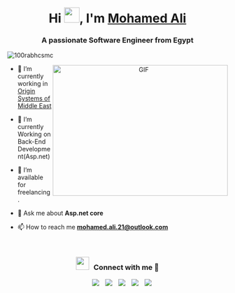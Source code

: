 <h1 align="center">Hi <img src="https://media.giphy.com/media/hvRJCLFzcasrR4ia7z/giphy.gif" width="35">, I'm <a href="https://www.linkedin.com/in/mohamed-ali-6955a6209/" target="blank">
Mohamed Ali</a></h1>
<h3 align="center">A passionate Software Engineer from Egypt</h3>

<p align="left"> <img src="https://komarev.com/ghpvc/?username=mohamed-ali-21&label=Profile%20views&color=0e75b6&style=flat" alt="100rabhcsmc" /> </p>

<a target="_blank" align="center">
  <img align="right" top="500" height="300" width="400" alt="GIF" src="https://media.giphy.com/media/SWoSkN6DxTszqIKEqv/giphy.gif">
</a>

- 🔭 I’m currently working in <a href="https://www.originsysglobal.com/" target="blank">Origin Systems of Middle East</a>

- 🌱 I’m currently Working on Back-End Development(Asp.net)

- 🤝 I’m available for freelancing.

- 💬 Ask me about **Asp.net core**

- 📫 How to reach me **mohamed.ali.21@outlook.com**

<br/>
<h3 align="center" > <img src="https://media.giphy.com/media/iY8CRBdQXODJSCERIr/giphy.gif" width="30" height="30" style="margin-right: 10px;">Connect with me 🤝 </h3>

<p align="center">

 <div align="center"  class="icons-social" style="margin-left: 10px;">
        <a style="margin-left: 10px;"  target="_blank" href="https://www.linkedin.com/in/mohamed-ali-6955a6209/">
			<img src="https://img.icons8.com/doodle/40/000000/linkedin--v2.png"></a>
        <a style="margin-left: 10px;" target="_blank" href="https://github.com/mohamed-ali-21">
		<img src="https://img.icons8.com/doodle/40/000000/github--v1.png"></a>
		<a style="margin-left: 10px;" target="_blank" href="https://stackoverflow.com/users/20510403/mohamed-ali">
				<img src="https://img.icons8.com/external-tal-revivo-color-tal-revivo/40/000000/external-stack-overflow-is-a-question-and-answer-site-for-professional-logo-color-tal-revivo.png"></a>
        <a style="margin-left: 10px;" target="_blank" href="https://www.instagram.com/mohamedali21254/">
			<img src="https://img.icons8.com/doodle/40/000000/instagram-new--v2.png"></a>
        <a style="margin-left: 10px;" target="_blank" href="https://www.facebook.com/profile.php?id=100024049087384">
			<img src="https://img.icons8.com/doodle/40/000000/facebook-new--v2.png"></a>
		<!--
                <a style="margin-left: 10px;" target="_blank" href="https://twitter.com/100rabhcsmc">
			<img src="https://img.icons8.com/doodle/1x/twitter-squared--v2.png" ></a>
         -->
    </div>

</p>
